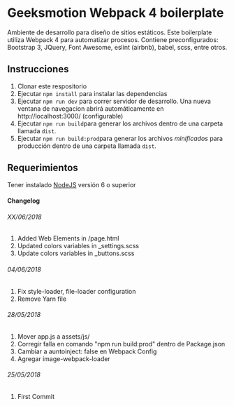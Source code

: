 # Geeksmotion Webpack 4 boilerplate
Ambiente de desarrollo para diseño de sitios estáticos. Este boilerplate utiliza Webpack 4 para automatizar procesos. Contiene preconfigurados: Bootstrap 3, JQuery, Font Awesome, eslint (airbnb), babel, scss, entre otros.

## Instrucciones

1. Clonar este respositorio
2. Ejecutar `npm install` para instalar las dependencias
3. Ejecutar `npm run dev` para correr servidor de desarrollo. Una nueva ventana de navegacion abrirá automáticamente en http://localhost:3000/ (configurable)
4. Ejecutar `npm run build`para generar los archivos dentro de una carpeta llamada `dist`.
5. Ejecutar `npm run build:prod`para generar los archivos *minificados* para producción dentro de una carpeta llamada `dist`.


## Requerimientos

Tener instalado [NodeJS](https://nodejs.org/es/) versión 6 o superior

#### Changelog

###### XX/06/2018
1. Added Web Elements in /page.html
2. Updated colors variables in _settings.scss
3. Update colors variables in _buttons.scss

###### 04/06/2018
1. Fix style-loader, file-loader configuration
2. Remove Yarn file
###### 28/05/2018
1. Mover app.js a assets/js/
2. Corregir falla en comando "npm run build:prod" dentro de Package.json
3. Cambiar a auntoinject: false en Webpack Config
4. Agregar image-webpack-loader

###### 25/05/2018
1. First Commit